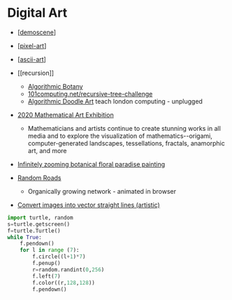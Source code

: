 Digital Art
===========

* [[demoscene]]
* [[pixel-art]]
* [[ascii-art]]

* [[recursion]]
    * [Algorithmic Botany](http://algorithmicbotany.org/)
    * [101computing.net/recursive-tree-challenge](https://www.101computing.net/recursive-tree-challenge/)
    * [Algorithmic Doodle Art](https://teachinglondoncomputing.org/algorithmic-doodle-art/) teach london computing - unplugged
* [2020 Mathematical Art Exhibition](http://www.ams.org/publicoutreach/math-imagery/2020-Exhibition)
    * Mathematicians and artists continue to create stunning works in all media and to explore the visualization of mathematics--origami, computer-generated landscapes, tessellations, fractals, anamorphic art, and more
* [Infinitely zooming botanical floral paradise painting](http://arkadia.xyz/)
* [Random Roads](https://random-roads--edwardcunningh2.repl.co/)
    * Organically growing network - animated in browser
* [Convert images into vector straight lines (artistic)](https://javier.xyz/pintr/)

```python
import turtle, random 
s=turtle.getscreen() 
f=turtle.Turtle() 
while True: 
    f.pendown() 
    for l in range (7): 
        f.circle((l+1)*7) 
        f.penup() 
        r=random.randint(0,256) 
        f.left(7) 
        f.color((r,128,128)) 
        f.pendown()
```

[//begin]: # "Autogenerated link references for markdown compatibility"
[demoscene]: demoscene.md "Demoscene"
[pixel-art]: pixel-art.md "pixel-art"
[ascii-art]: ascii-art.md "ascii-art"
[//end]: # "Autogenerated link references"